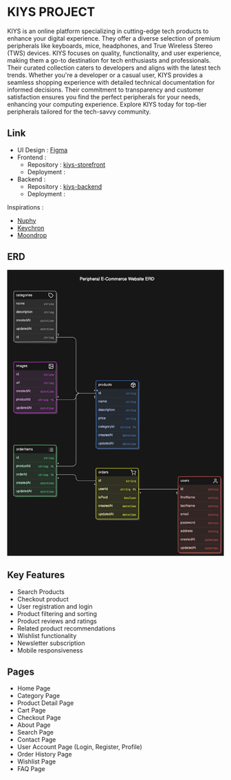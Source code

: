 # KIYS PROJECT

KIYS is an online platform specializing in cutting-edge tech products to enhance your digital experience. They offer a diverse selection of premium peripherals like keyboards, mice, headphones, and True Wireless Stereo (TWS) devices. KIYS focuses on quality, functionality, and user experience, making them a go-to destination for tech enthusiasts and professionals. Their curated collection caters to developers and aligns with the latest tech trends. Whether you're a developer or a casual user, KIYS provides a seamless shopping experience with detailed technical documentation for informed decisions. Their commitment to transparency and customer satisfaction ensures you find the perfect peripherals for your needs, enhancing your computing experience. Explore KIYS today for top-tier peripherals tailored for the tech-savvy community.

## Link

- UI Design : [Figma](https://www.figma.com/design/jYd73GGy8MLq3oL6eUf0nm/%5BBootcamp%5D---Kiys-Ecommerce?node-id=3-734&t=Cq8HKaval7SDjBZ6-1)
- Frontend :
  - Repository : [kiys-storefront](https://github.com/chianyungcode/kiys-storefront)
  - Deployment :
- Backend :
  - Repository : [kiys-backend](https://github.com/chianyungcode/kiys-backend)
  - Deployment :

Inspirations :

- [Nuphy](https://nuphy.com)
- [Keychron](https://keychron.com)
- [Moondrop](https://moondroplab.com)

## ERD

![ERD](./assets/erd.svg)

## Key Features

- Search Products
- Checkout product
- User registration and login
- Product filtering and sorting
- Product reviews and ratings
- Related product recommendations
- Wishlist functionality
- Newsletter subscription
- Mobile responsiveness

## Pages

- Home Page
- Category Page
- Product Detail Page
- Cart Page
- Checkout Page
- About Page
- Search Page
- Contact Page
- User Account Page (Login, Register, Profile)
- Order History Page
- Wishlist Page
- FAQ Page

